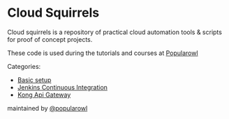 # Cloud Squirrels

Cloud squirrels is a repository of practical cloud automation tools & scripts for proof of concept projects.

These code is used during the tutorials and courses at [Popularowl](https://www.popularowl.com/about)

Categories:

* [Basic setup](/foundation)
* [Jenkins Continuous Integration](/jenkins)
* [Kong Api Gateway](/kong-api-gateway)

maintained by [@popularowl](https://twitter.com/popularowl)